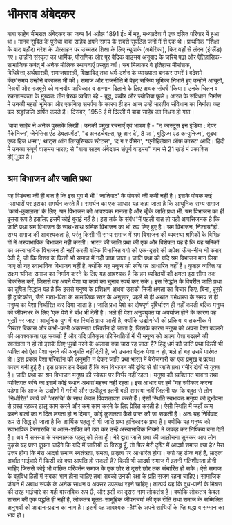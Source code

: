 # भीमराव अंबेदकर
बाबा साहेब भीमरात अंबेदकर का जन्म 14 अप्रैल 1891 ई० में
महू, मध्यप्रदेश गें एक दलित परिवार में हुआ था। मानव सुवित के पुरोधा
बाबा साहेब अपने समय के सबसे सुपठित जनों में से एक थे। प्राथमिक
"शिक्षा के बाद बड़ौदा नरेश के प्रोत्साहन पर उच्चतर शिक्षा के लिए न्यूयार्क
(अमेरिका), फिर वहाँ से लंदन (इंग्लैंड) गए। उन्होंने संस्कृत का धार्मिक, पौराणिक और पूर वैदिक
वाङ्मय अनुवाद के जरिये पढ़ा और ऐतिहासिक-सामाजिक कषेत् में अनेक मौलिक स्थापनाएँ प्रस्तुत काँ। सब
मिलाकर वे इतिहास मीमांसक, विधिवेत्ता,अर्थशारत्री, समाजशास्त्री, शिक्षाविद्‌ तथा धर्म-दर्शन के व्याख्याता
बनकर उभरें 1 वदेशमे कँछ'समय उन्होने वकालत भी की। समाज और राजनीति में बेहद सक्रिय भूमिका
निभाते हुए उन्होने आचूतों, स्त्रियों और मजबूसे को मानवौय अधिकार ब सम्णान दिलाने के लिए अथक संघर्ष
'किया। उनके चितन व रचनात्मकता के मुख्यतः तीन प्रेरक व्यवित रहे - बुद्ध, कबीर और ज्योतिबा फूले।
आरत के संविधान निर्माण में उनकी महती भूमिका और एकनिष्ठ समर्पण के कारण ही हम आज उन्‍हें भारतीय
संविधान का निर्माता कह कर श्रद्धांजलि अर्पित करते हैं। दिसंबर, 1956 ई में दिल्ली में बाबा साहेब का
निधन हो गया।

'बाबा साहेब ने अनेक पुस्तकें लिखीं। उनकी प्रमुख रचनाएँ एवं भाषण हैं - "द कास्टूस इन इंडिया :
देयर मैकेनिज्म', जेनेसिस एंड डेबलपमेंट', "द अनटचेबल्स, छू आर दे', 8
अ
', बुद्धिज्म एंड
कम्युनिज्म', सुदधा एण्ड हिज धम्मा',' थाट्स ऑन लिग्युसियक स्टेटस", 'द ग
र
वीमेन', *एनीहिलेशन ऑफ कास्ट' आदि। हिंदी में उनका संपूर्ण वाङ्मय भारत्‌:
से "बाबा साहब अंबेदकर संपूर्ण वाड्मय" नाम से 21 खंडं मं प्रकाशित हो(ुका है।

## श्रम विभाजन और जाति प्रथा
यह विडंबना की ही बात है कि इस युग में भी ' जातिवाद' के पोषकों की कमी नहीं है।
इसके पोषक कई -आधारों पर इसका समर्थन करते हैं। समर्थन का एक आधार यह कहा जाता
है कि आधुनिक सभ्य समाज 'कार्य-कुशलता' के लिए. श्रम विभाजन को आवश्यक मानता है और
चूँकि जाति प्रथा भी. श्रम विभाजन का ही दूसरा रूप है इसलिए इसमें कोई बुराई नहँ है। इस
तर्क के संबंध"में पहली बात तो यही आपत्तिजनक है कि जाति प्रथा श्रम विभाजन के साथ-साथ
श्रमिक विभाजन का भी रूप लिए हुए है। श्रम विभाजन, निश्चय*ही. सभ्य समाज की
आवश्यकता है, परंतु किसी भी सभ्य समाज में श्रम विभाजन की व्यवस्था श्रमिकों के विभिन्न
गों में अस्वाभाविक विभाजन नहीँ करती। भारत की जाति प्रथा की एक और विशेषता यह है
कि यह श्रमिकों का अस्वाभाविक विभाजन हौ नहीं करती बल्कि विभाजित वगो को एक-दूसरे
की अपेक्षा ऊँच-नीच भी करार देती है, जो कि विशव के किसी भौ समाज में नहीँ पाया जाता।
जाति प्रथा को यदि श्रम विभाजन मान लिया जाए तो यह स्वाभाविक विभाजन नहीं है,
क्योंकि यह मनुष्य की रुचि पर आधारित नहीं है। कुशल व्यक्ति या सक्षम श्रमिक समाज का
निर्माण करने के लिए यह आवश्यक है कि हम व्यक्तियों की क्षमता इस सीमा तक विकसित करें,
जिससे वह अपने पेशा या कार्य का चुनाव स्वयं कर सके। इस सिद्धांत के विपरीत जाति प्रथा
का दूषित सिद्धांत यह है कि इससे मनुष्य के प्रशिक्षण अथवा उसको निजी क्षमता का विचार किए.
बिना, दूसरे ही दृष्टिकोण, जैसे माता-पिता के सामाजिक स्तर के अनुसार, पहले से ही अर्थात
गर्भधारण के समय से ही मनुष्य का पेशा निर्थारित कर दिया जाता है।
जाति प्रधा पेशे का दोषपूर्ण पूर्विर्धारण ही नहीं करती बल्कि मनुष्य को जीवनभर के लिए
'एक पेशे में बाँध भी देती है। भले ही पेशा अनुपयुक्त या अपर्याप्त होने के कारण वह भूखों मर
जाए। आधुनिक युग में यह स्थिति प्रायः आती है, क्योंकि उद्योग-ंधों की प्रक्रिया व तकनीक
में निरंतर बिकास और कभी-कभी अकस्मात परिवर्तन हो जाता है, जिसके कारण मनुष्य को अपना
पेशा बदलने की आवश्यकता पड़ सकती हैं और यदि प्रतिकूल परिस्थितियों में भी मनुष्य को
अपना पेशा बदलने की स्वतंत्रता न हों तो इसके लिए भूखों मरने के अलावा क्या चारा रह जाता
है? हिंदू धर्म कौ जाति प्रथा किसी भी व्यक्ति को ऐसा पेशा चुनने की अनुमति नहीं देती है,
जो उसका पैतृक पेशा न हो, भले ही बह उसमें पारंगत हो। इस प्रकार पेशा परिवर्तन की अनुमति न देकर जाति प्रथा भारत में बेरोजगारी का एक प्रमुख ब
प्रत्यक्ष कारण बनी हुई है।
इस प्रकार हम देखते हैं कि श्रम विभाजन की दृष्टि से शी जाति प्रथा गंभीर दोषों से युक्‍त
है। जाति प्रथा का श्रम विभाजन मनुष्य की स्वेच्छा पर निर्भर नहीं रहता। मनुष्य की व्यक्तिगत
भावना तथा व्यक्तिगत रुचि का इसमें कोई स्थान अथवा'महत्त्व नहीं रहता। इस आधार पर हमें
'यह स्वीकार करना पड़ेगा किं आज के उद्योगों में गरीबी और उत्पीडून इतनी बड़ी समस्या नहीं
जितनी यह कि बहुत से लोग 'निर्धारित' कार्य को 'अरुचि' के साथ केवल विवशतावश करते हैं।
ऐसी स्थिति स्वभावतः मनुष्य को दुर्भावना से ग्रस्त रहकर टालू काम करने और कम काम करने
के लिए प्रेरित करती है। ऐसी स्थिति में जहाँ काम करने बालों का न दिल लगता हो न दिमाग,
कोई कुशलता कैसे प्राप्त कौ जा सकती है। अतः यह निर्विवाद रूप से सिद्ध हो जाता है कि
आर्थिक पहलू से भी जाति प्रथा हानिकारक प्रथा है। क्योकि यह मनुष्य कौ स्वाभाविक प्रेरणारुचि
'ब आत्म-शक्ति को दबा कर उन्हें अस्वाभाविक नियमों में जकड़ कर निष्क्रिय बना देती है।
अब मैं समस्या के रचनात्मक पहलू को लेता हूँ। मेरे द्वारा जाति प्रथा की आलोचना
सुनकर आप लोग मुझसे यह प्रश्‍न पूछना चाहेंगे कि यदि मैं जातियों क विरुद्ध हूँ, तो फिर मेरी
दृष्टि में आदर्श समाज क्या है? मेरा उत्तर होगा कि मेरा आदर्श समाज स्वतंत्रता, समता, प्रातृत्व
पर आधारित होगा। क्यो यह ठीक नहं है, भ्रातृत्व अर्थात भाईचारे में किसी को क्या आपत्ति हो
सकती है? किसी भी आदर्श समाज में इतनी गतिशीलता होनी चाहिए जिससे कोई भौ वाछित
परिवर्तन समाज के एक छोर से दूसरे छोर तक संचारित हो सके। ऐसे समाज के बहुविध हितों
में सबका भाग होना चाहिए तथा सबको उनकी रक्षा के प्रति सजग रहना चाहिए। सामाजिक जीवन
में अबाध संपर्क के अनेक साधन व अवसर उपलब्ध रहने चाहिए। तात्पर्य यह कि दूध-पानी
के मिश्रण की तरह भाईचारे का यही वास्तविक रूप छै, और इसी का दूसरा नाम लोकतंत्र है।
क्योकि लोकतंत्र केवल शासन की एक पद्धति ही नहीं है, लोकतंत्र मूलतः सामूहिक जीवनचर्या
की एक रीति तथा समाज के सम्मिलित अनुभवों को आदान-प्रदान का नाम है। इसमें यह
आवश्यक -है#कि अपने साथियों के प्ति श्रद्धा व सम्मान का भाव हो।